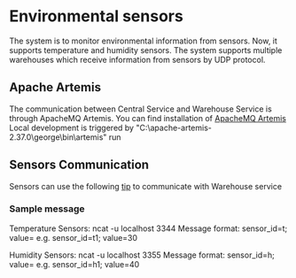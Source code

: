 # Environmental sensors
The system is to monitor environmental information from sensors. Now, it supports temperature and humidity sensors.
The system supports multiple warehouses which receive information from sensors by UDP protocol.


<h2>Apache Artemis</h2>
The communication between Central Service and Warehouse Service is through ApacheMQ Artemis. You can find installation of <a href="https://activemq.apache.org/components/artemis/download/ApacheMQ"> ApacheMQ Artemis </a>
Local development is triggered by  
"C:\apache-artemis-2.37.0\george\bin\artemis" run

<h2> Sensors Communication</h2>

Sensors can use the following <a href="https://help.ubidots.com/en/articles/937233-sending-tcp-udp-packets-using-netcat#test-your-netcat-understanding-as-a-client-server"> tip</a> to communicate with Warehouse service

<h3> Sample message </h3>
Temperature Sensors: ncat -u localhost 3344
Message format: sensor_id=t<int value>; value=<int value> e.g. sensor_id=t1; value=30

Humidity Sensors: ncat -u localhost 3355
Message format: sensor_id=h<int value>; value=<int value> e.g. sensor_id=h1; value=40



